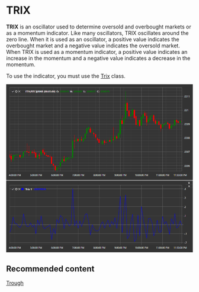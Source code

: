 # TRIX

**TRIX** is an oscillator used to determine oversold and overbought markets or as a momentum indicator. Like many oscillators, TRIX oscillates around the zero line. When it is used as an oscillator, a positive value indicates the overbought market and a negative value indicates the oversold market. When TRIX is used as a momentum indicator, a positive value indicates an increase in the momentum and a negative value indicates a decrease in the momentum. 

To use the indicator, you must use the [Trix](xref:StockSharp.Algo.Indicators.Trix) class. 

![IndicatorTrix](../images/IndicatorTrix.png)

## Recommended content

[Trough](IndicatorTrough.md)
